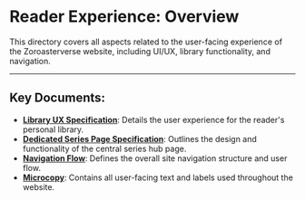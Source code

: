 # Reader Experience: Overview

This directory covers all aspects related to the user-facing experience of the Zoroasterverse website, including UI/UX, library functionality, and navigation.

---

## Key Documents:

*   **[Library UX Specification](./library_ux_spec.md)**: Details the user experience for the reader's personal library.
*   **[Dedicated Series Page Specification](./dedicated_series_page_spec.md)**: Outlines the design and functionality of the central series hub page.
*   **[Navigation Flow](./navigation_flow.md)**: Defines the overall site navigation structure and user flow.
*   **[Microcopy](./microcopy/)**: Contains all user-facing text and labels used throughout the website.
